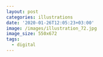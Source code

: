 ```yaml
---
layout: post
categories: illustrations
date: '2020-01-26T12:05:23+03:00'
image: /images/illustration_72.jpg
image_size: 550x672
tags:
  - digital
---
```

